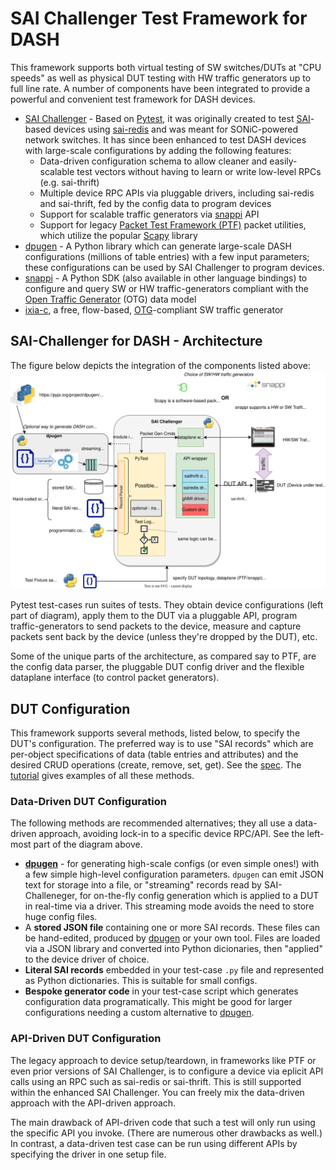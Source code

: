 # SAI Challenger Test Framework for DASH
This framework supports both virtual testing of SW switches/DUTs at "CPU speeds" as well as physical DUT testing with HW traffic generators up to full line rate. A number of components have been integrated to provide a powerful and convenient test framework for DASH devices.

* [SAI Challenger](https://github.com/opencomputeproject/SAI-Challenger) - Based on [Pytest](https://pytest.org/),  it was originally created to test [SAI](https://github.com/opencomputeproject/SAI)-based devices using [sai-redis](https://github.com/sonic-net/sonic-sairedis) and was meant for SONiC-powered network switches. It has since been enhanced to test DASH devices with large-scale configurations by adding the following features:
  *  Data-driven configuration schema to allow cleaner and easily-scalable test vectors without having to learn or write low-level RPCs (e.g. sai-thrift)
  *  Multiple device RPC APIs via pluggable drivers, including sai-redis and sai-thrift, fed by the config data to program devices
  *  Support for scalable traffic generators via [snappi](https://github.com/open-traffic-generator/snappi) API
  *  Support for legacy [Packet Test Framework (PTF)](https://github.com/p4lang/ptf) packet utilities, which utilize the popular [Scapy](https://scapy.net) library
* [dpugen](https://pypi.org/project/dpugen/) - A Python library which can generate large-scale DASH configurations (millions of table entries) with a few input parameters; these configurations can be used by SAI Challenger to program devices.
* [snappi](https://github.com/open-traffic-generator/snappi) - A Python SDK (also available in other language bindings) to configure and query SW or HW traffic-generators compliant with the [Open Traffic Generator](https://github.com/open-traffic-generator) (OTG) data model
* [ixia-c](https://github.com/open-traffic-generator/ixia-c), a free, flow-based, [OTG](https://github.com/open-traffic-generator)-compliant SW traffic generator 

## SAI-Challenger for DASH - Architecture
The figure below depicts the integration of the components listed above:
![dash-saichallenger-enhanced](../images/dash-saichallenger-enhanced.svg)

Pytest test-cases run suites of tests. They obtain device configurations (left part of diagram), apply them to the DUT via a pluggable API, program traffic-generators to send packets to the device, measure and capture packets sent back by the device (unless they're dropped by the DUT), etc.

Some of the unique parts of the architecture, as compared say to PTF, are the config data parser, the pluggable DUT config driver and the flexible dataplane interface (to control packet generators).
 
## DUT Configuration

This framework supports several methods, listed below, to specify the DUT's configuration. The preferred way is to use "SAI records" which are per-object specifications of data (table entries and attributes) and the desired CRUD operations (create, remove, set, get). See the [spec](../test-cases/scale/saic/README-SAIC-DASH-config-spec.md). The [tutorial](../test-cases/scale/saic/tutorial/README.md) gives examples of all these methods.

### Data-Driven DUT Configuration
The following methods are recommended alternatives; they all use a data-driven approach, avoiding lock-in to a specific device RPC/API. See the left-most part of the diagram above.

* **[dpugen](https://pypi.org/project/dpugen/)** - for generating high-scale configs (or even simple ones!) with a few simple high-level configuration parameters. `dpugen` can emit JSON text for storage into a file, or "streaming" records read by SAI-Challeneger, for on-the-fly config generation which is applied to a DUT in real-time via a driver. This streaming mode avoids the need to store huge config files.
* A **stored JSON file** containing one or more SAI records. These files can be hand-edited, produced by [dpugen](https://pypi.org/project/dpugen/) or your own tool. Files are loaded via a JSON library and converted into Python dicionaries, then "applied" to the device driver of choice.
* **Literal SAI records** embedded in your test-case `.py` file and represented as Python dictionaries. This is suitable for small configs.
* **Bespoke generator code** in your test-case script which generates configuration data programatically. This might be good for larger configurations needing a custom alternative to [dpugen](https://pypi.org/project/dpugen/).

### API-Driven DUT Configuration
The legacy approach to device setup/teardown, in frameworks like PTF or even prior versions of SAI Challenger, is to configure a device via eplicit API calls using an RPC such as sai-redis or sai-thrift. This is still supported within the enhanced SAI Challenger. You can freely mix the data-driven approach with the API-driven approach.

The main drawback of API-driven code that such a test will only run using the specific API you invoke. (There are numerous other drawbacks as well.) In contrast, a data-driven test case can be run using different APIs by specifying the driver in one setup file.

